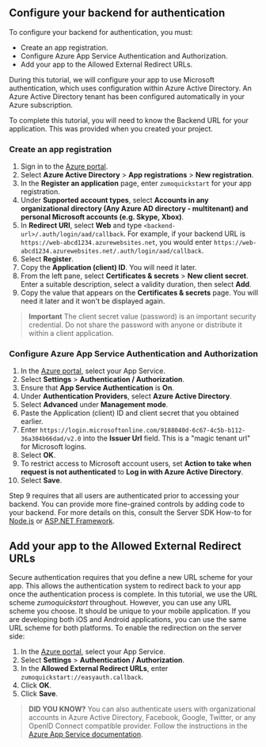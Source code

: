 ## Configure your backend for authentication

To configure your backend for authentication, you must:

* Create an app registration.
* Configure Azure App Service Authentication and Authorization.
* Add your app to the Allowed External Redirect URLs.

During this tutorial, we will configure your app to use Microsoft authentication, which uses configuration within Azure Active Directory.  An Azure Active Directory tenant has been configured automatically in your Azure subscription.

To complete this tutorial, you will need to know the Backend URL for your application.  This was provided when you created your project.

### Create an app registration

1. Sign in to the [Azure portal](https://portal.azure.com).
2. Select **Azure Active Directory** > **App registrations** > **New registration**.
3. In the **Register an application** page, enter `zumoquickstart` for your app registration.
4. Under **Supported account types**, select **Accounts in any organizational directory (Any Azure AD directory - multitenant) and personal Microsoft accounts (e.g. Skype, Xbox)**.
5. In **Redirect URI**, select **Web** and type `<backend-url>/.auth/login/aad/callback`.  For example, if your backend URL is `https://web-abcd1234.azurewebsites.net`, you would enter `https://web-abcd1234.azurewebsites.net/.auth/login/aad/callback`.
6. Select **Register**.
7. Copy the **Application (client) ID**.  You will need it later.
8. From the left pane, select **Certificates & secrets** > **New client secret**.  Enter a suitable description, select a validity duration, then select **Add**.
9. Copy the value that appears on the **Certificates & secrets** page.  You will need it later and it won't be displayed again.

> **Important**
> The client secret value (password) is an important security credential.  Do not share the password with anyone or distribute it within a client application.

### Configure Azure App Service Authentication and Authorization

1. In the [Azure portal](https://portal.azure.com), select your App Service.
2. Select **Settings** > **Authentication / Authorization**. 
3. Ensure that **App Service Authentication** is **On**.
4. Under **Authentication Providers**, select **Azure Active Directory**.
5. Select **Advanced** under **Management mode**.
6. Paste the Application (client) ID and client secret that you obtained earlier.
7. Enter `https://login.microsoftonline.com/9188040d-6c67-4c5b-b112-36a304b66dad/v2.0` into the **Issuer Url** field.  This is a "magic tenant url" for Microsoft logins.
8. Select **OK**.
9. To restrict access to Microsoft account users, set **Action to take when request is not authenticated** to **Log in with Azure Active Directory**.
10. Select **Save**.

Step 9 requires that all users are authenticated prior to accessing your backend.  You can provide more fine-grained controls by adding code to your backend.  For more details on this, consult the Server SDK How-to for [Node.js](../../howto/server/nodejs.md) or [ASP.NET Framework](../../howto/server/dotnet-framework.md).

## Add your app to the Allowed External Redirect URLs

Secure authentication requires that you define a new URL scheme for your app.  This allows the authentication system to redirect back to your app once the authentication process is complete.  In this tutorial, we use the URL scheme _zumoquickstart_ throughout.  However, you can use any URL scheme you choose.  It should be unique to your mobile application.  If you are developing both iOS and Android applications, you can use the same URL scheme for both platforms.  To enable the redirection on the server side:

1. In the [Azure portal](https://portal.azure.com), select your App Service.
2. Select **Settings** > **Authentication / Authorization**. 
3. In the **Allowed External Redirect URLs**, enter `zumoquickstart://easyauth.callback`.
4. Click **OK**.
5. Click **Save**.

> **DID YOU KNOW?**
> You can also authenticate users with organizational accounts in Azure Active Directory, Facebook, Google, Twitter, or any OpenID Connect compatible provider.  Follow the instructions in the [Azure App Service documentation](https://docs.microsoft.com/en-us/azure/app-service/app-service-authentication-how-to).
